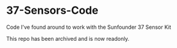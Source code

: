 37-Sensors-Code
===============

Code I've found around to work with the Sunfounder 37 Sensor Kit

This repo has been archived and is now readonly.
